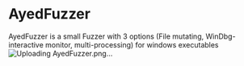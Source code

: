 # AyedFuzzer

AyedFuzzer is a small Fuzzer with 3 options (File mutating, WinDbg-interactive monitor, multi-processing) for windows executables
![Uploading AyedFuzzer.png…]()
